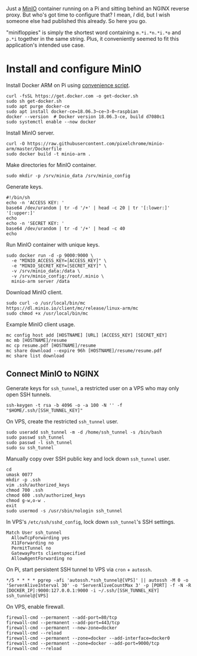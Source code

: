 Just a [MinIO](https://min.io/) container running on a Pi and sitting behind an NGINX reverse proxy. But who's got time to configure that? I mean, _I_ did, but I wish someone else had published this already. So here you go.

"minifloppies" is simply the shortest word containing `m.*i.*n.*i.*o` and `p.*i` together in the same string. Plus, it conveniently seemed to fit this application's intended use case.

# Install and configure MinIO
Install Docker ARM on Pi using [convenience script](https://docs.docker.com/install/linux/docker-ce/debian/#install-using-the-convenience-script).
```
curl -fsSL https://get.docker.com -o get-docker.sh
sudo sh get-docker.sh
sudo apt purge docker-ce
sudo apt install docker-ce=18.06.3~ce~3-0~raspbian
docker --version  # Docker version 18.06.3-ce, build d7080c1
sudo systemctl enable --now docker
```

Install MinIO server.
```
curl -O https://raw.githubusercontent.com/pixelchrome/minio-arm/master/Dockerfile
sudo docker build -t minio-arm .
```

Make directories for MinIO container.
```
sudo mkdir -p /srv/minio_data /srv/minio_config
```

Generate keys.
```
#!/bin/sh
echo -n 'ACCESS KEY: '
base64 /dev/urandom | tr -d '/+' | head -c 20 | tr '[:lower:]' '[:upper:]'
echo
echo -n 'SECRET KEY: '
base64 /dev/urandom | tr -d '/+' | head -c 40
echo
```

Run MinIO container with unique keys.
```
sudo docker run -d -p 9000:9000 \
  -e "MINIO_ACCESS_KEY=[ACCESS_KEY]" \
  -e "MINIO_SECRET_KEY=[SECRET_KEY]" \
  -v /srv/minio_data:/data \
  -v /srv/minio_config:/root/.minio \
  minio-arm server /data
```

Download MinIO client.
```
sudo curl -o /usr/local/bin/mc https://dl.minio.io/client/mc/release/linux-arm/mc
sudo chmod +x /usr/local/bin/mc
```

Example MinIO client usage.
```
mc config host add [HOSTNAME] [URL] [ACCESS_KEY] [SECRET_KEY]
mc mb [HOSTNAME]/resume
mc cp resume.pdf [HOSTNAME]/resume
mc share download --expire 96h [HOSTNAME]/resume/resume.pdf
mc share list download
```

## Connect MinIO to NGINX
Generate keys for `ssh_tunnel`, a restricted user on a VPS who may only open SSH tunnels.
```
ssh-keygen -t rsa -b 4096 -o -a 100 -N '' -f "$HOME/.ssh/[SSH_TUNNEL_KEY]"
```

On VPS, create the restricted `ssh_tunnel` user.
```
sudo useradd ssh_tunnel -m -d /home/ssh_tunnel -s /bin/bash
sudo passwd ssh_tunnel
sudo passwd -l ssh_tunnel
sudo su ssh_tunnel
```

Manually copy over SSH public key and lock down `ssh_tunnel` user.
```
cd
umask 0077
mkdir -p .ssh
vim .ssh/authorized_keys
chmod 700 .ssh
chmod 600 .ssh/authorized_keys
chmod g-w,o-w .
exit
sudo usermod -s /usr/sbin/nologin ssh_tunnel
```

In VPS's `/etc/ssh/sshd_config`, lock down `ssh_tunnel`'s SSH settings.
```
Match User ssh_tunnel
  AllowTcpForwarding yes
  X11Forwarding no
  PermitTunnel no
  GatewayPorts clientspecified
  AllowAgentForwarding no
```

On Pi, start persistent SSH tunnel to VPS via `cron` + `autossh`.
```
*/5 * * * * pgrep -afi 'autossh.*ssh_tunnel@[VPS]' || autossh -M 0 -o 'ServerAliveInterval 30' -o 'ServerAliveCountMax 3' -p [PORT] -f -N -R [DOCKER_IP]:9000:127.0.0.1:9000 -i ~/.ssh/[SSH_TUNNEL_KEY] ssh_tunnel@[VPS]
```

On VPS, enable firewall.
```
firewall-cmd --permanent --add-port=80/tcp
firewall-cmd --permanent --add-port=443/tcp
firewall-cmd --permanent --new-zone=docker
firewall-cmd --reload
firewall-cmd --permanent --zone=docker --add-interface=docker0
firewall-cmd --permanent --zone=docker --add-port=9000/tcp
firewall-cmd --reload
```
